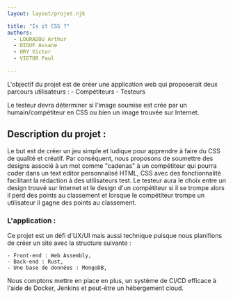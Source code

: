 ```yaml
---
layout: layout/projet.njk

title: "Is it CSS ?"
authors:
  - LOURADOU Arthur
  - DIOUF Assane
  - ORY Victor
  - VIETOR Paul

---
```


L'objectif du projet est de créer une application web qui proposerait deux parcours utilisateurs :
    - Compétiteurs
    - Testeurs

Le testeur devra déterminer si l'image soumise est crée par un humain/compétiteur en CSS ou bien un image trouvée sur Internet.

## Description du projet :

Le but est de créer un jeu simple et ludique pour apprendre à faire du CSS de qualité et créatif.
Par conséquent, nous proposons de soumettre des designs associé à un mot comme "cadenas" à un compétiteur qui pourra coder dans un text editor personnalisé HTML, CSS avec des fonctionnalité facilitant la rédaction à des utilisateurs test. Le testeur aura le choix entre un design trouvé sur Internet et le design d'un compétiteur si il se trompe alors il perd des points au classement et lorsque le compétiteur trompe un utilisateur il gagne des points au classement.

### L'application :

Ce projet est un défi d'UX/UI mais aussi technique puisque nous planifions de créer un site avec la structure suivante :

    - Front-end : Web Assembly, 
    - Back-end : Rust, 
    - Une base de données : MongoDB,

Nous comptons mettre en place en plus, un système de CI/CD efficace à l'aide de Docker, Jenkins et peut-être un hébergement cloud.

### 